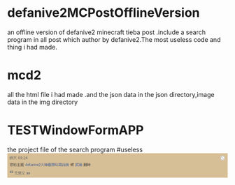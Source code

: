 # defanive2MCPostOfflineVersion
an offline version of defanive2 minecraft tieba post .include a search program in all post which author by defanive2.The most useless code and thing i had made.    
# mcd2
all the html file i had made .and the json data in the json directory,image data in the img directory
# TESTWindowFormAPP
the project file of the search program
#useless
![alt tag](https://github.com/DeathSea/defanive2MCPostOfflineVersion/blob/master/useless.png)

